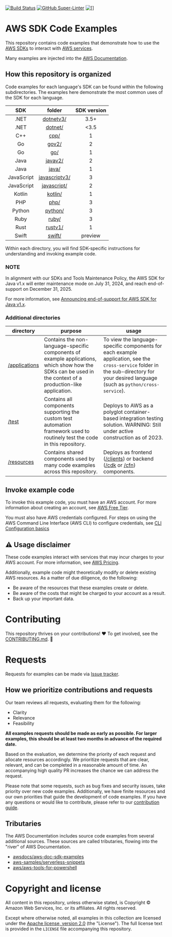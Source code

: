 [![Build Status](https://github.com/aws/aws-sdk-ruby/workflows/CI/badge.svg)](https://github.com/awsdocs/aws-doc-sdk-examples/actions)
[![GitHub Super-Linter](https://github.com/awsdocs/aws-doc-sdk-examples/actions/workflows/super-linter.yml/badge.svg)](https://github.com/marketplace/actions/super-linter)
![[]](https://img.shields.io/badge/license-MIT%2FApache--2.0-blue)

# AWS SDK Code Examples

This repository contains code examples that demonstrate how to use the [AWS SDKs](https://aws.amazon.com/developer/tools/) to interact with [AWS services](https://aws.amazon.com/products).

Many examples are injected into the [AWS Documentation](https://docs.aws.amazon.com).

## How this repository is organized

Code examples for each language's SDK can be found within the following subdirectories. The examples here demonstrate the most common uses of the SDK for each language.

|     SDK    |       folder      | SDK version |
|:----------:|:-----------------:|:-----------:|
| .NET       | [dotnetv3/](dotnetv3)         | 3.5+        |
| .NET       | [dotnet/](.dotnet)           | <3.5        |
| C++        | [cpp/](cpp)              | 1           |
| Go         | [gov2/](gov2)            | 2           |
| Go         | [go/](go)               | 1           |
| Java       | [javav2/](javav2)           | 2           |
| Java       | [java/](java)             | 1           |
| JavaScript | [javascriptv3/](javascriptv3)     | 3           |
| JavaScript | [javascript/](javascriptv)       | 2           |
| Kotlin     | [kotlin/](kotlin)           | 1             |
| PHP        | [php/](php)              | 3           |
| Python     | [python/](python)           | 3           |
| Ruby       | [ruby/](ruby)             | 3           |
| Rust       | [rustv1/](rustv1) | 1             |
| Swift      | [swift/](swift)            | preview           |

Within each directory, you will find SDK-specific instructions for understanding and invoking example code.

### NOTE
In alignment with our SDKs and Tools Maintenance Policy, the AWS SDK for Java v1.x will enter maintenance mode on July 31, 2024, and reach end-of-support on December 31, 2025.

For more information, see [Announcing end-of-support for AWS SDK for Java v1.x](https://aws.amazon.com/blogs/developer/announcing-end-of-support-for-aws-sdk-for-java-v1-x-on-december-31-2025/).


### Additional directories

| directory                     | purpose                                                                                                                                                     | usage                                                                                                                                                                                  |
|-------------------------------|-------------------------------------------------------------------------------------------------------------------------------------------------------------|----------------------------------------------------------------------------------------------------------------------------------------------------------------------------------------|
| [/applications](applications) | Contains the non-language-specific components of example applications, which show how the SDKs can be used in the context of a production-like application. | To view the language-specific components for each example application, see the `cross-service` folder in the sub-directory for your desired language (such as `python/cross-service`). |
| [/test](test)                 | Contains all components supporting the custom test automation framework used to routinely test the code in this repository.                                 | Deploys to AWS as a polyglot container-based integration testing solution. WARNING: Still under active construction as of 2023.                                                        |
| [/resources](resources)       | Contains shared components used by many code examples across this repository.                                                                               | Deploys as frontend ([/clients](/resources/clients)) or backend ([/cdk](/resources/cdk) or [/cfn](/resources/cfn)) components.                                                         


## Invoke example code

To invoke this example code, you must have an AWS account. For more information about creating an account, see [AWS Free Tier](https://aws.amazon.com/free/).

You must also have AWS credentials configured. For steps on using the AWS Command Line Interface (AWS CLI) to configure credentials, see [CLI Configuration basics](https://docs.aws.amazon.com/cli/latest/userguide/cli-configure-quickstart.html)

## ⚠️ Usage disclaimer

These code examples interact with services that may incur charges to your AWS account. For more information, see [AWS Pricing](https://aws.amazon.com/pricing/).

Additionally, example code might theoretically modify or delete existing AWS resources. As a matter of due diligence, do the following:

- Be aware of the resources that these examples create or delete.
- Be aware of the costs that might be charged to your account as a result.
- Back up your important data.

# Contributing

This repository thrives on your contributions! ❤️ To get involved, see the [CONTRIBUTING.md](CONTRIBUTING.md). 🙏

# Requests

Requests for examples can be made via [Issue tracker](https://github.com/awsdocs/aws-doc-sdk-examples/issues/new?assignees=octocat&labels=type%2Fenhancement&projects=&template=enhancement.yaml&title=%5BEnhancement%5D%3A+%3CDESCRIPTIVE+TITLE+HERE%3E).

## How we prioritize contributions and requests
Our team reviews all requests, evaluating them for the following:
- Clarity
- Relevance
- Feasibility

**All examples requests should be made as early as possible. For larger examples, this should be at least two months in advance of the required date.**

Based on the evaluation, we determine the priority of each request and allocate resources accordingly. We prioritize requests that are clear, relevant, and can be completed in a reasonable amount of time. An accompanying high quality PR increases the chance we can address the request.

Please note that some requests, such as bug fixes and security issues, take priority over new code examples. Additionally, we have finite resources and our own priorities that guide the development of code examples. If you have any questions or would like to contribute, please refer to our [contribution guide](https://github.com/awsdocs/aws-doc-sdk-examples/blob/main/CONTRIBUTING.md).


## Tributaries

The AWS Documentation includes source code examples from several additional sources. These sources are called tributaries, flowing into the "river" of AWS Documentation.

* [awsdocs/aws-doc-sdk-examples](https://github.com/awsdocs/aws-doc-sdk-examples)
* [aws-samples/serverless-snippets](https://github.com/aws-samples/serverless-snippets)
* [aws/aws-tools-for-powershell](https://github.com/aws/aws-tools-for-powershell)

# Copyright and license

All content in this repository, unless otherwise stated, is
Copyright © Amazon Web Services, Inc. or its affiliates. All rights reserved.

Except where otherwise noted, all examples in this collection are licensed under the [Apache
license, version 2.0](https://www.apache.org/licenses/LICENSE-2.0) (the "License"). The full
license text is provided in the `LICENSE` file accompanying this repository.
